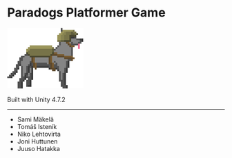 # Paradogs Platformer Game

![logo](paradog.png)

Built with Unity 4.7.2

---

- Sami Mäkelä
- Tomáš Isteník
- Niko Lehtovirta
- Joni Huttunen
- Juuso Hatakka